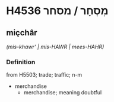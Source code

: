 # H4536 מִסְחָר / מסחר

## miçchâr

_(mis-khawr' | mis-HAWR | mees-HAHR)_

### Definition

from H5503; trade; traffic; n-m

- merchandise
  - merchandise; meaning doubtful
